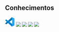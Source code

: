 ## Conhecimentos
<a href="https://code.visualstudio.com/" title="Visual Studio Code"><img src="icons/vscode.png" /></a>
<a href="https://dotnet.microsoft.com/pt-br/" tittle="dotNet"> <img src="icons/dotNet" /></a>
<a href="https://dotnet.microsoft.com/pt-br/languages/csharp" tittle="csharp"><img src="icons/csharp" /></a>
<a href="[https://dotnet.microsoft.com/pt-br/languages/csharp](https://git-scm.com/)" tittle="git"><img src="icons/git" /></a>
<a href="https://www.microsoft.com/pt-br/sql-server/" tittle="SQLServer"><img src="icons/sqlserver" /></a>
